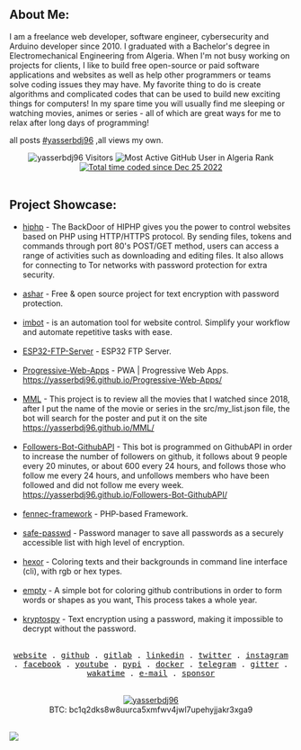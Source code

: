 ## About Me:

<p>I am a freelance web developer, software engineer, cybersecurity and Arduino developer since 2010. I graduated with a Bachelor's degree in Electromechanical Engineering from Algeria. When I'm not busy working on projects for clients, I like to build free open-source or paid software applications and websites as well as help other programmers or teams solve coding issues they may have. My favorite thing to do is create algorithms and complicated codes that can be used to build new exciting things for computers! In my spare time you will usually find me sleeping or watching movies, animes or series - all of which are great ways for me to relax after long days of programming!

all posts <a href="#">#yasserbdj96</a> ,all views my own.

</p>

<div align="center">
    <img src="https://visitor-badge.laobi.icu/badge?page_id=yasserbdj96&format=true" alt="yasserbdj96 Visitors"> 
    <img src="https://eney6oltpbr3kt.m.pipedream.net/" alt="Most Active GitHub User in Algeria Rank"> 
    <a href="https://wakatime.com/@d6d361fc-4abd-4305-b82f-15977e27deed"><img src="https://wakatime.com/badge/user/d6d361fc-4abd-4305-b82f-15977e27deed.svg" alt="Total time coded since Dec 25 2022" /></a>
</div><br>


## Project Showcase:
- [hiphp](https://github.com/yasserbdj96/hiphp) - The BackDoor of HIPHP gives you the power to control websites based on PHP using HTTP/HTTPS protocol. By sending files, tokens and commands through port 80's POST/GET method, users can access a range of activities such as downloading and editing files. It also allows for connecting to Tor networks with password protection for extra security.</br></br>
- [ashar](https://github.com/yasserbdj96/ashar) - Free & open source project for text encryption with password protection.</br></br>
- [imbot](https://github.com/yasserbdj96/imbot) - is an automation tool for website control. Simplify your workflow and automate repetitive tasks with ease.</br></br>
- [ESP32-FTP-Server](https://github.com/yasserbdj96/ESP32-FTP-Server) - ESP32 FTP Server.</br></br>
- [Progressive-Web-Apps](https://github.com/yasserbdj96/Progressive-Web-Apps) - PWA | Progressive Web Apps. https://yasserbdj96.github.io/Progressive-Web-Apps/</br></br>
- [MML](https://github.com/yasserbdj96/MML) - This project is to review all the movies that I watched since 2018, after I put the name of the movie or series in the src/my_list.json file, the bot will search for the poster and put it on the site https://yasserbdj96.github.io/MML/</br></br>
- [Followers-Bot-GithubAPI](https://github.com/yasserbdj96/Followers-Bot-GithubAPI) - This bot is programmed on GithubAPI in order to increase the number of followers on github, it follows about 9 people every 20 minutes, or about 600 every 24 hours, and follows those who follow me every 24 hours, and unfollows members who have been followed and did not follow me every week. https://yasserbdj96.github.io/Followers-Bot-GithubAPI/</br></br>
- [fennec-framework](https://github.com/yasserbdj96/fennec-framework) - PHP-based Framework.</br></br>
- [safe-passwd](https://github.com/yasserbdj96/safe-passwd) - Password manager to save all passwords as a securely accessible list with high level of encryption.</br></br>
- [hexor](https://github.com/yasserbdj96/hexor) - Coloring texts and their backgrounds in command line interface (cli), with rgb or hex types.</br></br>
- [empty](https://github.com/yasserbdj96/empty) - A simple bot for coloring github contributions in order to form words or shapes as you want, This process takes a whole year.</br></br>
- [kryptospy](https://github.com/yasserbdj96/kryptospy) - Text encryption using a password, making it impossible to decrypt without the password.</br></br>


<p align="center">
  <samp>
    <a href="https://yasserbdj96.github.io/">website</a> .
    <a href="https://github.com/yasserbdj96">github</a> .
    <a href="https://gitlab.com/yasserbdj96">gitlab</a> .
    <a href="https://www.linkedin.com/in/yasserbdj96">linkedin</a> .
    <a href="https://twitter.com/yasserbdj96">twitter</a> .
    <a href="https://instagram.com/yasserbdj96">instagram</a> .
    <a href="https://www.facebook.com/yasserbdj96">facebook</a> .
    <a href="https://www.youtube.com/@yasserbdj96">youtube</a> .
    <a href="https://pypi.org/user/yasserbdj96">pypi</a> .
    <a href="https://hub.docker.com/u/yasserbdj96">docker</a> .
    <a href="https://t.me/yasserbdj96">telegram</a> .
    <a href="https://gitter.im/yasserbdj96/yasserbdj96">gitter</a> .
    <a href="https://wakatime.com/@yasserbdj96">wakatime</a> .
    <a href="mailto:yasser.bdj96@gmail.com">e-mail</a> .
    <a href="https://ko-fi.com/yasserbdj96">sponsor</a>
  </samp>
</p>


<br>
<div align="center">
    <a href="https://ko-fi.com/yasserbdj96">
        <img src="https://ko-fi.com/img/githubbutton_sm.svg" alt="yasserbdj96">
    </a><br>
    BTC: bc1q2dks8w8uurca5xmfwv4jwl7upehyjjakr3xga9<br><br>
</div>


![](https://hit.yhype.me/github/profile?user_id=24677945)
